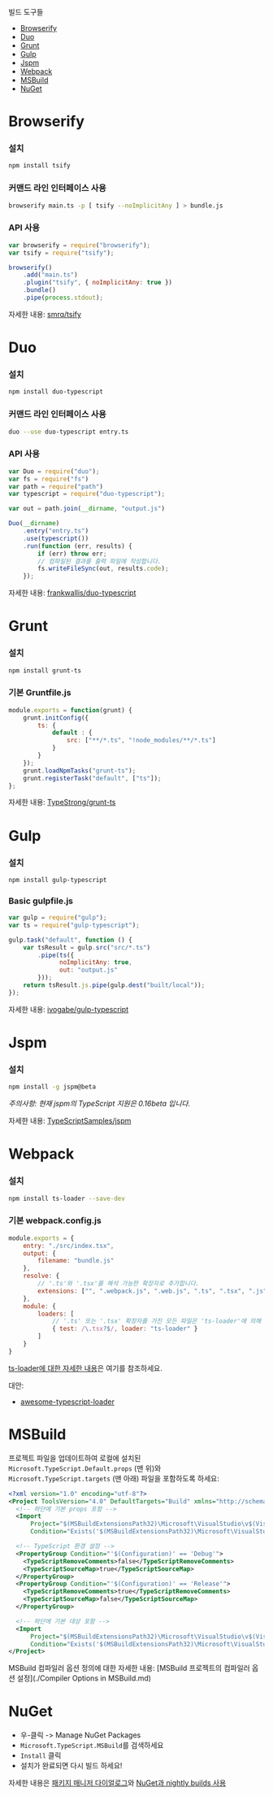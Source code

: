 빌드 도구들

* [Browserify](#browserify)
* [Duo](#duo)
* [Grunt](#grunt)
* [Gulp](#gulp)
* [Jspm](#jspm)
* [Webpack](#webpack)
* [MSBuild](#msbuild)
* [NuGet](#nuget)

# Browserify

### 설치

```sh
npm install tsify
```

### 커맨드 라인 인터페이스 사용

```sh
browserify main.ts -p [ tsify --noImplicitAny ] > bundle.js
```

### API 사용

```js
var browserify = require("browserify");
var tsify = require("tsify");

browserify()
    .add("main.ts")
    .plugin("tsify", { noImplicitAny: true })
    .bundle()
    .pipe(process.stdout);
```

자세한 내용: [smrq/tsify](https://github.com/smrq/tsify)

# Duo

### 설치

```sh
npm install duo-typescript
```

### 커맨드 라인 인터페이스 사용

```sh
duo --use duo-typescript entry.ts
```

### API 사용

```js
var Duo = require("duo");
var fs = require("fs")
var path = require("path")
var typescript = require("duo-typescript");

var out = path.join(__dirname, "output.js")

Duo(__dirname)
    .entry("entry.ts")
    .use(typescript())
    .run(function (err, results) {
        if (err) throw err;
        // 컴파일된 결과를 출력 파일에 작성합니다.
        fs.writeFileSync(out, results.code);
    });
```

자세한 내용: [frankwallis/duo-typescript](https://github.com/frankwallis/duo-typescript)

# Grunt

### 설치

```sh
npm install grunt-ts
```

### 기본 Gruntfile.js

````js
module.exports = function(grunt) {
    grunt.initConfig({
        ts: {
            default : {
                src: ["**/*.ts", "!node_modules/**/*.ts"]
            }
        }
    });
    grunt.loadNpmTasks("grunt-ts");
    grunt.registerTask("default", ["ts"]);
};
````

자세한 내용: [TypeStrong/grunt-ts](https://github.com/TypeStrong/grunt-ts)

# Gulp

### 설치

```sh
npm install gulp-typescript
```

### Basic gulpfile.js

```js
var gulp = require("gulp");
var ts = require("gulp-typescript");

gulp.task("default", function () {
    var tsResult = gulp.src("src/*.ts")
        .pipe(ts({
              noImplicitAny: true,
              out: "output.js"
        }));
    return tsResult.js.pipe(gulp.dest("built/local"));
});
```

자세한 내용: [ivogabe/gulp-typescript](https://github.com/ivogabe/gulp-typescript)

# Jspm

### 설치

```sh
npm install -g jspm@beta
```

_주의사항: 현재 jspm의 TypeScript 지원은 0.16beta 입니다._

자세한 내용: [TypeScriptSamples/jspm](https://github.com/Microsoft/TypeScriptSamples/tree/master/jspm)

# Webpack

### 설치

```sh
npm install ts-loader --save-dev
```

### 기본 webpack.config.js

```js
module.exports = {
    entry: "./src/index.tsx",
    output: {
        filename: "bundle.js"
    },
    resolve: {
        // '.ts'와 '.tsx'를 해석 가능한 확장자로 추가합니다.
        extensions: ["", ".webpack.js", ".web.js", ".ts", ".tsx", ".js"]
    },
    module: {
        loaders: [
            // '.ts' 또는 '.tsx' 확장자를 가진 모든 파일은 'ts-loader'에 의해 처리됩니다.
            { test: /\.tsx?$/, loader: "ts-loader" }
        ]
    }
}
```

[ts-loader에 대한 자세한 내용](https://www.npmjs.com/package/ts-loader)은 여기를 참조하세요.

대안:

* [awesome-typescript-loader](https://www.npmjs.com/package/awesome-typescript-loader)

# MSBuild

프로젝트 파일을 업데이트하여 로컬에 설치된 `Microsoft.TypeScript.Default.props` (맨 위)와 `Microsoft.TypeScript.targets` (맨 아래) 파일을 포함하도록 하세요:

```xml
<?xml version="1.0" encoding="utf-8"?>
<Project ToolsVersion="4.0" DefaultTargets="Build" xmlns="http://schemas.microsoft.com/developer/msbuild/2003">
  <!-- 하단에 기본 props 포함 -->
  <Import
      Project="$(MSBuildExtensionsPath32)\Microsoft\VisualStudio\v$(VisualStudioVersion)\TypeScript\Microsoft.TypeScript.Default.props"
      Condition="Exists('$(MSBuildExtensionsPath32)\Microsoft\VisualStudio\v$(VisualStudioVersion)\TypeScript\Microsoft.TypeScript.Default.props')" />

  <!-- TypeScript 환경 설정 -->
  <PropertyGroup Condition="'$(Configuration)' == 'Debug'">
    <TypeScriptRemoveComments>false</TypeScriptRemoveComments>
    <TypeScriptSourceMap>true</TypeScriptSourceMap>
  </PropertyGroup>
  <PropertyGroup Condition="'$(Configuration)' == 'Release'">
    <TypeScriptRemoveComments>true</TypeScriptRemoveComments>
    <TypeScriptSourceMap>false</TypeScriptSourceMap>
  </PropertyGroup>

  <!-- 하단에 기본 대상 포함 -->
  <Import
      Project="$(MSBuildExtensionsPath32)\Microsoft\VisualStudio\v$(VisualStudioVersion)\TypeScript\Microsoft.TypeScript.targets"
      Condition="Exists('$(MSBuildExtensionsPath32)\Microsoft\VisualStudio\v$(VisualStudioVersion)\TypeScript\Microsoft.TypeScript.targets')" />
</Project>
```

MSBuild 컴파일러 옵션 정의에 대한 자세한 내용: [MSBuild 프로젝트의 컴파일러 옵션 설정](./Compiler Options in MSBuild.md)

# NuGet

* 우-클릭 -> Manage NuGet Packages
* `Microsoft.TypeScript.MSBuild`를 검색하세요
* `Install` 클릭
* 설치가 완료되면 다시 빌드 하세요!

자세한 내용은 [패키지 매니저 다이얼로그](http://docs.nuget.org/Consume/Package-Manager-Dialog)와 [NuGet과 nightly builds 사용](https://github.com/Microsoft/TypeScript/wiki/Nightly-drops#using-nuget-with-msbuild)
